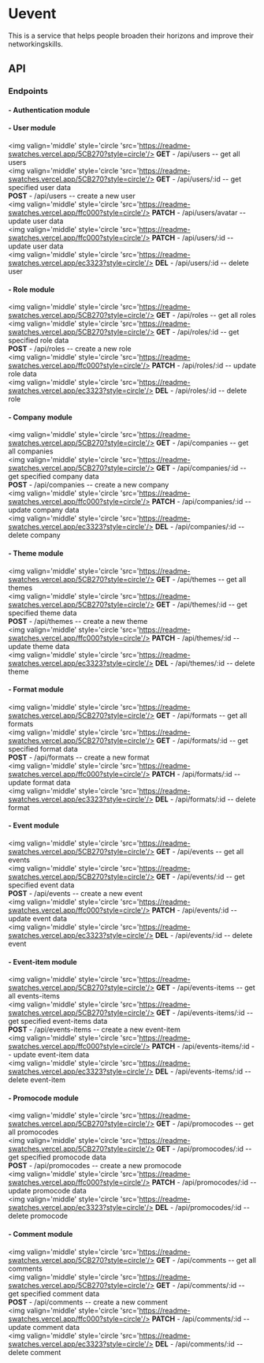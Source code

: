 # Uevent
This is a service that helps people broaden their horizons and improve their networkingskills. 
## API
### Endpoints

#### - Authentication module

#### - User module
<img valign='middle' style='circle 'src='https://readme-swatches.vercel.app/5CB270?style=circle'/> **GET** - /api/users  -- get all users\
<img valign='middle' style='circle 'src='https://readme-swatches.vercel.app/5CB270?style=circle'/> **GET** - /api/users/:id  -- get specified user data\
**POST** - /api/users  -- create a new user\
<img valign='middle' style='circle 'src='https://readme-swatches.vercel.app/ffc000?style=circle'/> **PATCH** - /api/users/avatar -- update user data\
<img valign='middle' style='circle 'src='https://readme-swatches.vercel.app/ffc000?style=circle'/> **PATCH** - /api/users/:id  -- update user data\
<img valign='middle' style='circle 'src='https://readme-swatches.vercel.app/ec3323?style=circle'/> **DEL** - /api/users/:id  -- delete user
#### - Role module
<img valign='middle' style='circle 'src='https://readme-swatches.vercel.app/5CB270?style=circle'/> **GET** - /api/roles  -- get all roles\
<img valign='middle' style='circle 'src='https://readme-swatches.vercel.app/5CB270?style=circle'/> **GET** - /api/roles/:id  -- get specified role data\
**POST** - /api/roles  -- create a new role\
<img valign='middle' style='circle 'src='https://readme-swatches.vercel.app/ffc000?style=circle'/> **PATCH** - /api/roles/:id  -- update role data\
<img valign='middle' style='circle 'src='https://readme-swatches.vercel.app/ec3323?style=circle'/> **DEL** - /api/roles/:id  -- delete role
#### - Company module
<img valign='middle' style='circle 'src='https://readme-swatches.vercel.app/5CB270?style=circle'/> **GET** - /api/companies  -- get all companies\
<img valign='middle' style='circle 'src='https://readme-swatches.vercel.app/5CB270?style=circle'/> **GET** - /api/companies/:id  -- get specified company data\
**POST** - /api/companies  -- create a new company\
<img valign='middle' style='circle 'src='https://readme-swatches.vercel.app/ffc000?style=circle'/> **PATCH** - /api/companies/:id  -- update company data\
<img valign='middle' style='circle 'src='https://readme-swatches.vercel.app/ec3323?style=circle'/> **DEL** - /api/companies/:id  -- delete company
#### - Theme module
<img valign='middle' style='circle 'src='https://readme-swatches.vercel.app/5CB270?style=circle'/> **GET** - /api/themes  -- get all themes\
<img valign='middle' style='circle 'src='https://readme-swatches.vercel.app/5CB270?style=circle'/> **GET** - /api/themes/:id  -- get specified theme data\
**POST** - /api/themes  -- create a new theme\
<img valign='middle' style='circle 'src='https://readme-swatches.vercel.app/ffc000?style=circle'/> **PATCH** - /api/themes/:id  -- update theme data\
<img valign='middle' style='circle 'src='https://readme-swatches.vercel.app/ec3323?style=circle'/> **DEL** - /api/themes/:id  -- delete theme
#### - Format module
<img valign='middle' style='circle 'src='https://readme-swatches.vercel.app/5CB270?style=circle'/> **GET** - /api/formats  -- get all formats\
<img valign='middle' style='circle 'src='https://readme-swatches.vercel.app/5CB270?style=circle'/> **GET** - /api/formats/:id  -- get specified format data\
**POST** - /api/formats  -- create a new format\
<img valign='middle' style='circle 'src='https://readme-swatches.vercel.app/ffc000?style=circle'/> **PATCH** - /api/formats/:id  -- update format data\
<img valign='middle' style='circle 'src='https://readme-swatches.vercel.app/ec3323?style=circle'/> **DEL** - /api/formats/:id  -- delete format
#### - Event module
<img valign='middle' style='circle 'src='https://readme-swatches.vercel.app/5CB270?style=circle'/> **GET** - /api/events  -- get all events\
<img valign='middle' style='circle 'src='https://readme-swatches.vercel.app/5CB270?style=circle'/> **GET** - /api/events/:id  -- get specified event data\
**POST** - /api/events  -- create a new event\
<img valign='middle' style='circle 'src='https://readme-swatches.vercel.app/ffc000?style=circle'/> **PATCH** - /api/events/:id  -- update event data\
<img valign='middle' style='circle 'src='https://readme-swatches.vercel.app/ec3323?style=circle'/> **DEL** - /api/events/:id  -- delete event
#### - Event-item module
<img valign='middle' style='circle 'src='https://readme-swatches.vercel.app/5CB270?style=circle'/> **GET** - /api/events-items  -- get all events-items\
<img valign='middle' style='circle 'src='https://readme-swatches.vercel.app/5CB270?style=circle'/> **GET** - /api/events-items/:id  -- get specified event-items data\
**POST** - /api/events-items  -- create a new event-item\
<img valign='middle' style='circle 'src='https://readme-swatches.vercel.app/ffc000?style=circle'/> **PATCH** - /api/events-items/:id  -- update event-item data\
<img valign='middle' style='circle 'src='https://readme-swatches.vercel.app/ec3323?style=circle'/> **DEL** - /api/events-items/:id  -- delete event-item
#### - Promocode module
<img valign='middle' style='circle 'src='https://readme-swatches.vercel.app/5CB270?style=circle'/> **GET** - /api/promocodes  -- get all promocodes\
<img valign='middle' style='circle 'src='https://readme-swatches.vercel.app/5CB270?style=circle'/> **GET** - /api/promocodes/:id  -- get specified promocode data\
**POST** - /api/promocodes  -- create a new promocode\
<img valign='middle' style='circle 'src='https://readme-swatches.vercel.app/ffc000?style=circle'/> **PATCH** - /api/promocodes/:id  -- update promocode data\
<img valign='middle' style='circle 'src='https://readme-swatches.vercel.app/ec3323?style=circle'/> **DEL** - /api/promocodes/:id  -- delete promocode
#### - Comment module
<img valign='middle' style='circle 'src='https://readme-swatches.vercel.app/5CB270?style=circle'/> **GET** - /api/comments  -- get all comments\
<img valign='middle' style='circle 'src='https://readme-swatches.vercel.app/5CB270?style=circle'/> **GET** - /api/comments/:id  -- get specified comment data\
**POST** - /api/comments  -- create a new comment\
<img valign='middle' style='circle 'src='https://readme-swatches.vercel.app/ffc000?style=circle'/> **PATCH** - /api/comments/:id  -- update comment data\
<img valign='middle' style='circle 'src='https://readme-swatches.vercel.app/ec3323?style=circle'/> **DEL** - /api/comments/:id  -- delete comment
